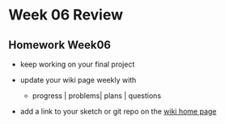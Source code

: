 # Week 06 Review

## Homework Week06

- keep working on your final project
- update your wiki page weekly with

  - progress | problems| plans | questions

- add a link to your sketch or git repo on the [wiki home page](https://github.com/p5videoKit/IM-Screens-2024-03-ima/wiki#week-06-homework)
